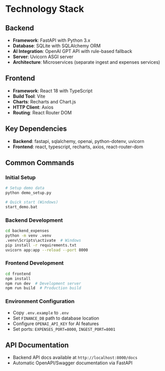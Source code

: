 # Technology Stack

## Backend
- **Framework**: FastAPI with Python 3.x
- **Database**: SQLite with SQLAlchemy ORM
- **AI Integration**: OpenAI GPT API with rule-based fallback
- **Server**: Uvicorn ASGI server
- **Architecture**: Microservices (separate ingest and expenses services)

## Frontend
- **Framework**: React 18 with TypeScript
- **Build Tool**: Vite
- **Charts**: Recharts and Chart.js
- **HTTP Client**: Axios
- **Routing**: React Router DOM

## Key Dependencies
- **Backend**: fastapi, sqlalchemy, openai, python-dotenv, uvicorn
- **Frontend**: react, typescript, recharts, axios, react-router-dom

## Common Commands

### Initial Setup
```bash
# Setup demo data
python demo_setup.py

# Quick start (Windows)
start_demo.bat
```

### Backend Development
```bash
cd backend_expenses
python -m venv .venv
.venv\Scripts\activate  # Windows
pip install -r requirements.txt
uvicorn app:app --reload --port 8000
```

### Frontend Development
```bash
cd frontend
npm install
npm run dev  # Development server
npm run build  # Production build
```

### Environment Configuration
- Copy `.env.example` to `.env`
- Set `FINANCE_DB` path to database location
- Configure `OPENAI_API_KEY` for AI features
- Set ports: `EXPENSES_PORT=8000`, `INGEST_PORT=8001`

## API Documentation
- Backend API docs available at `http://localhost:8000/docs`
- Automatic OpenAPI/Swagger documentation via FastAPI